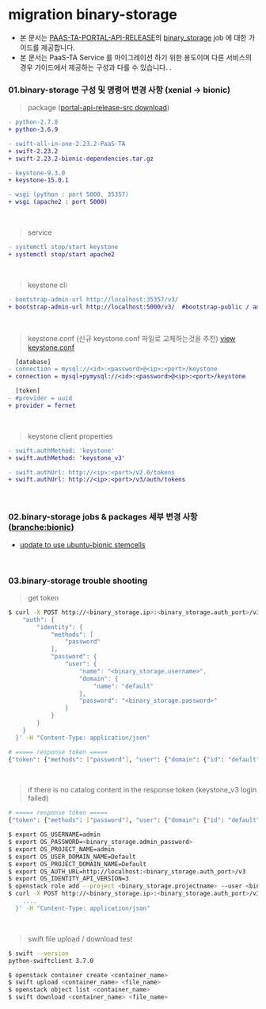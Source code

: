 # migration binary-storage
- 본 문서는 [PAAS-TA-PORTAL-API-RELEASE](https://github.com/PaaS-TA/PAAS-TA-PORTAL-API-RELEASE)의 [binary_storage](https://github.com/PaaS-TA/PAAS-TA-PORTAL-API-RELEASE/tree/master/jobs/binary_storage) job 에 대한 가이드를 제공합니다.
- 본 문서는 PaaS-TA Service 를 마이그레이션 하기 위한 용도이며 다른 서비스의 경우 가이드에서 제공하는 구성과 다를 수 있습니다. .

### 01.binary-storage 구성 및 명령어 변경 사항 (xenial -> bionic)
> package ([portal-api-release-src download](https://nextcloud.paas-ta.org/index.php/s/Yp7JEeDax9gy4yk/download))
```diff
- python-2.7.8
+ python-3.6.9

- swift-all-in-one-2.23.2-PaaS-TA
+ swift-2.23.2
+ swift-2.23.2-bionic-dependencies.tar.gz

- keystone-9.3.0
+ keystone-15.0.1

- wsgi (python : port 5000, 35357)
+ wsgi (apache2 : port 5000)
```
<br/>

> service
```diff
- systemctl stop/start keystone
+ systemctl stop/start apache2
```
<br/>

> keystone cli
```diff
- bootstrap-admin-url http://localhost:35357/v3/
+ bootstrap-admin-url http://localhost:5000/v3/  #bootstrap-public / admin 통합 (default port 5000) 
```
<br/>

> keystone.conf (신규 keystone.conf 파일로 교체하는것을 추천) [view keystone.conf](https://github.com/PaaS-TA/PAAS-TA-PORTAL-API-RELEASE/commit/3b4b7a89b35c4494d65bf137b931b08738955bb7#diff-c5405f0de76f1d2ee55dc0152fc5726e63d49d00118c4ebdac2b7998df68716c)
```diff
  [database]
- connection = mysql://<id>:<password>@<ip>:<port>/keystone
+ connection = mysql+pymysql://<id>:<password>@<ip>:<port>/keystone

  [token]
- #provider = uuid
+ provider = fernet
```
<br/>

> keystone client properties
```diff
- swift.authMethod: 'keystone'
+ swift.authMethod: 'keystone_v3'

- swift.authUrl: http://<ip>:<port>/v2.0/tokens
+ swift.authUrl: http://<ip>:<port>/v3/auth/tokens
```
<br/>


### 02.binary-storage jobs & packages 세부 변경 사항 ([branche:bionic](https://github.com/PaaS-TA/PAAS-TA-PORTAL-API-RELEASE/commits/bionic))
- [update to use ubuntu-bionic stemcells](https://github.com/PaaS-TA/PAAS-TA-PORTAL-API-RELEASE/commit/3b4b7a89b35c4494d65bf137b931b08738955bb7)
<br/>

### 03.binary-storage trouble shooting 
> get token 
```bash
$ curl -X POST http://<binary_storage.ip>:<binary_storage.auth_port>/v3/auth/tokens -d '{
    "auth": {
        "identity": {
            "methods": [
                "password"
            ],
            "password": {
                "user": {
                    "name": "<binary_storage.username>",
                    "domain": {
                        "name": "default"
                    },
                    "password": "<binary_storage.password>"
                }
            }
        }
    }
  }' -H "Content-Type: application/json"

# ===== response token =====
{"token": {"methods": ["password"], "user": {"domain": {"id": "default", "name": "Default"}, "id": "989206e4c53d4274affe03026ca953d3", "name": "paasta-portal", "password_expires_at": null}, "audit_ids": ["8QvHU5aWTlqa7mynRBUjKQ"], "expires_at": "2021-09-30T08:53:58.000000Z", "issued_at": "2021-09-30T07:53:58.000000Z", "project": {"domain": {"id": "default", "name": "Default"}, "id": "77b13b045f374370bd878119005ec49d", "name": "paasta-portal"}, "is_domain": false, "roles": [{"id": "bb5feb04d7d5468ea2025f89bb24598e", "name": "member"}, {"id": "c67b350ddad64aa385df029b7a5695fd", "name": "reader"}, {"id": "947b4559f09d4be4ba8bf5818ef654b4", "name": "admin"}], "catalog": [{"endpoints": [{"id": "157e76f7fa9c4f5ab3fba904beff1088", "interface": "admin", "region_id": "paasta", "url": "http://localhost:10008/v1", "region": "paasta"}, {"id": "c7e7a14defc542108c0f6fb6d3c9633d", "interface": "public", "region_id": "paasta", "url": "http://100.0.0.68:10008/v1/AUTH_77b13b045f374370bd878119005ec49d", "region": "paasta"}, {"id": "f53c07dc2f114b179c3de1d5e43c54ea", "interface": "internal", "region_id": "paasta", "url": "http://localhost:10008/v1/AUTH_77b13b045f374370bd878119005ec49d", "region": "paasta"}], "id": "ee7ae021011547efb5008d39df9b5f4e", "type": "object-store", "name": "swift"}, {"endpoints": [{"id": "7e47d2b7ddbe4edb9a41cbe23057d886", "interface": "public", "region_id": "paasta", "url": "http://100.0.0.68:15001/v3/", "region": "paasta"}, {"id": "a706b2d126a046ae87c08049c9015e79", "interface": "internal", "region_id": "paasta", "url": "http://localhost:15001/v3/", "region": "paasta"}, {"id": "b6a2c5c7e6f548078c2d70baa364df37", "interface": "admin", "region_id": "paasta", "url": "http://localhost:15001/v3/", "region": "paasta"}], "id": "a08fa818eab14a2ab32c9003eb9e497b", "type": "identity", "name": "keystone"}, {"endpoints": [], "id": "9704b6cbb0a74286b43ee4cb5580ef94", "type": "identity", "name": "keystone"}]}}

```
<br/>

> if there is no catalog content in the response token (keystone_v3 login failed)
```bash
# ===== response token =====
{"token": {"methods": ["password"], "user": {"domain": {"id": "default", "name": "Default"}, "id": "989206e4c53d4274affe03026ca953d3", "name": "paasta-portal", "password_expires_at": null}, "audit_ids": ["8QvHU5aWTlqa7mynRBUjKQ"], "expires_at": "2021-09-30T08:53:58.000000Z", "issued_at": "2021-09-30T07:53:58.000000Z", "project": {"domain": {"id": "default", "name": "Default"}, "id": "77b13b045f374370bd878119005ec49d", "name": "paasta-portal"}, "is_domain": false, "roles": [{"id": "bb5feb04d7d5468ea2025f89bb24598e", "name": "member"}, {"id": "c67b350ddad64aa385df029b7a5695fd", "name": "reader"}, {"id": "947b4559f09d4be4ba8bf5818ef654b4", "name": "admin"}]}}

$ export OS_USERNAME=admin
$ export OS_PASSWORD=<binary_storage.admin_password>
$ export OS_PROJECT_NAME=admin
$ export OS_USER_DOMAIN_NAME=Default
$ export OS_PROJECT_DOMAIN_NAME=Default
$ export OS_AUTH_URL=http://localhost:<binary_storage.auth_port>/v3
$ export OS_IDENTITY_API_VERSION=3
$ openstack role add --project <binary_storage.projectname> --user <binary_storage.username> admin
$ curl -X POST http://<binary_storage.ip>:<binary_storage.auth_port>/v3/auth/tokens -d '{
    ....
  }' -H "Content-Type: application/json"
```
<br/>

> swift file upload / download test
```bash
$ swift --version
python-swiftclient 3.7.0

$ openstack container create <container_name>
$ swift upload <container_name> <file_name>
$ openstack object list <container_name>
$ swift download <container_name> <file_name>
```
<br/>
